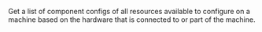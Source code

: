 Get a list of component configs of all resources available to configure on a machine based on the hardware that is connected to or part of the machine.
